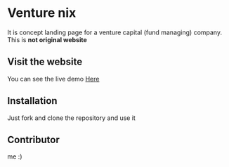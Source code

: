 # Venture nix

It is concept landing page for a venture capital (fund managing) company. This is **not original website**
## Visit the website
You can see the live demo [Here](https://venturenix.netlify.app/)
## Installation
Just fork and clone the repository and use it

## Contributor

me :)
